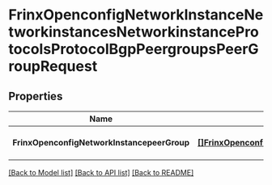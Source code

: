 # FrinxOpenconfigNetworkInstanceNetworkinstancesNetworkinstanceProtocolsProtocolBgpPeergroupsPeerGroupRequest

## Properties
Name | Type | Description | Notes
------------ | ------------- | ------------- | -------------
**FrinxOpenconfigNetworkInstancepeerGroup** | [**[]FrinxOpenconfigNetworkInstanceNetworkinstancesNetworkinstanceProtocolsProtocolBgpPeergroupsPeerGroup**](frinx.openconfig.network.instance.networkinstances.networkinstance.protocols.protocol.bgp.peergroups.PeerGroup.md) |  | [optional] [default to null]

[[Back to Model list]](../README.md#documentation-for-models) [[Back to API list]](../README.md#documentation-for-api-endpoints) [[Back to README]](../README.md)


